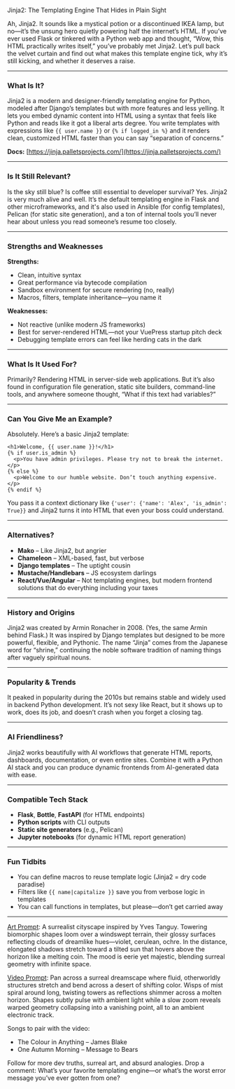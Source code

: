 Jinja2: The Templating Engine That Hides in Plain Sight

Ah, Jinja2. It sounds like a mystical potion or a discontinued IKEA lamp, but no—it’s the unsung hero quietly powering half the internet’s HTML. If you’ve ever used Flask or tinkered with a Python web app and thought, “Wow, this HTML practically writes itself,” you’ve probably met Jinja2. Let’s pull back the velvet curtain and find out what makes this template engine tick, why it’s still kicking, and whether it deserves a raise.

---

### What Is It?

Jinja2 is a modern and designer-friendly templating engine for Python, modeled after Django’s templates but with more features and less yelling. It lets you embed dynamic content into HTML using a syntax that feels like Python and reads like it got a liberal arts degree. You write templates with expressions like `{{ user.name }}` or `{% if logged_in %}` and it renders clean, customized HTML faster than you can say “separation of concerns.”

**Docs:** [https://jinja.palletsprojects.com/](https://jinja.palletsprojects.com/)

---

### Is It Still Relevant?

Is the sky still blue? Is coffee still essential to developer survival? Yes. Jinja2 is very much alive and well. It’s the default templating engine in Flask and other microframeworks, and it's also used in Ansible (for config templates), Pelican (for static site generation), and a ton of internal tools you’ll never hear about unless you read someone’s resume too closely.

---

### Strengths and Weaknesses

**Strengths:**
- Clean, intuitive syntax
- Great performance via bytecode compilation
- Sandbox environment for secure rendering (no, really)
- Macros, filters, template inheritance—you name it

**Weaknesses:**
- Not reactive (unlike modern JS frameworks)
- Best for server-rendered HTML—not your VuePress startup pitch deck
- Debugging template errors can feel like herding cats in the dark

---

### What Is It Used For?

Primarily? Rendering HTML in server-side web applications. But it’s also found in configuration file generation, static site builders, command-line tools, and anywhere someone thought, “What if this text had variables?”

---

### Can You Give Me an Example?

Absolutely. Here’s a basic Jinja2 template:

```
<h1>Welcome, {{ user.name }}!</h1>
{% if user.is_admin %}
  <p>You have admin privileges. Please try not to break the internet.</p>
{% else %}
  <p>Welcome to our humble website. Don’t touch anything expensive.</p>
{% endif %}
```

You pass it a context dictionary like `{'user': {'name': 'Alex', 'is_admin': True}}` and Jinja2 turns it into HTML that even your boss could understand.

---

### Alternatives?

- **Mako** – Like Jinja2, but angrier
- **Chameleon** – XML-based, fast, but verbose
- **Django templates** – The uptight cousin
- **Mustache/Handlebars** – JS ecosystem darlings
- **React/Vue/Angular** – Not templating engines, but modern frontend solutions that do everything including your taxes

---

### History and Origins

Jinja2 was created by Armin Ronacher in 2008. (Yes, the same Armin behind Flask.) It was inspired by Django templates but designed to be more powerful, flexible, and Pythonic. The name “Jinja” comes from the Japanese word for “shrine,” continuing the noble software tradition of naming things after vaguely spiritual nouns.

---

### Popularity & Trends

It peaked in popularity during the 2010s but remains stable and widely used in backend Python development. It’s not sexy like React, but it shows up to work, does its job, and doesn’t crash when you forget a closing tag.

---

### AI Friendliness?

Jinja2 works beautifully with AI workflows that generate HTML reports, dashboards, documentation, or even entire sites. Combine it with a Python AI stack and you can produce dynamic frontends from AI-generated data with ease.

---

### Compatible Tech Stack

- **Flask**, **Bottle**, **FastAPI** (for HTML endpoints)
- **Python scripts** with CLI outputs
- **Static site generators** (e.g., Pelican)
- **Jupyter notebooks** (for dynamic HTML report generation)

---

### Fun Tidbits

- You can define macros to reuse template logic (Jinja2 = dry code paradise)
- Filters like `{{ name|capitalize }}` save you from verbose logic in templates
- You can call functions in templates, but please—don’t get carried away

---

[Art Prompt](https://lumaiere.com/?gallery=surrealism):
A surrealist cityscape inspired by Yves Tanguy. Towering biomorphic shapes loom over a windswept terrain, their glossy surfaces reflecting clouds of dreamlike hues—violet, cerulean, ochre. In the distance, elongated shadows stretch toward a tilted sun that hovers above the horizon like a melting coin. The mood is eerie yet majestic, blending surreal geometry with infinite space.

[Video Prompt](https://www.tiktok.com/@davelumai/video/7523048777398160670):
Pan across a surreal dreamscape where fluid, otherworldly structures stretch and bend across a desert of shifting color. Wisps of mist spiral around long, twisting towers as reflections shimmer across a molten horizon. Shapes subtly pulse with ambient light while a slow zoom reveals warped geometry collapsing into a vanishing point, all to an ambient electronic track.

Songs to pair with the video:
- The Colour in Anything – James Blake  
- One Autumn Morning – Message to Bears

Follow for more dev truths, surreal art, and absurd analogies. Drop a comment: What’s your favorite templating engine—or what’s the worst error message you’ve ever gotten from one?
